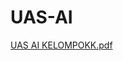 # UAS-AI

[UAS AI KELOMPOKK.pdf](https://github.com/Ernaputriati/UAS-AI/files/7860527/UAS.AI.KELOMPOKK.pdf)
